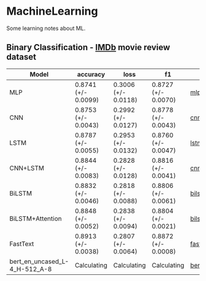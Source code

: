# MachineLearning
Some learning notes about ML.

## Binary Classification - [IMDb](https://ai.stanford.edu/~amaas/data/sentiment/) movie review dataset
| Model            | accuracy            | loss                | f1                  |Code|
| ---------------- | ------------------- | ------------------- | ------------------- |---|
|MLP|0.8741 (+/- 0.0099)|0.3006 (+/- 0.0118)|0.8727 (+/- 0.0070)|[mlp_binary_tf2.ipynb](Classification/binary/mlp_binary_tf2.ipynb)|
| CNN              | 0.8753 (+/- 0.0043) | 0.2992 (+/- 0.0127) | 0.8778 (+/- 0.0043) |[cnn_binary_tf2.ipynb](Classification/binary/cnn_binary_tf2.ipynb)|
| LSTM             | 0.8787 (+/- 0.0055) | 0.2953 (+/- 0.0132) | 0.8760 (+/- 0.0047) |[lstm_binary_tf2.ipynb](Classification/binary/lstm_binary_tf2.ipynb)|
| CNN+LSTM         | 0.8844 (+/- 0.0083) | 0.2828 (+/- 0.0128) | 0.8816 (+/- 0.0041) |[cnn_lstm_binary_tf2.ipynb](Classification/binary/cnn_lstm_binary_tf2.ipynb)|
| BiLSTM           | 0.8832 (+/- 0.0046) | 0.2818 (+/- 0.0088) | 0.8806 (+/- 0.0061) |[bilstm_binary_tf2.ipynb](Classification/binary/bilstm_binary_tf2.ipynb)|
| BiLSTM+Attention | 0.8848 (+/- 0.0052) | 0.2838 (+/- 0.0094) | 0.8804 (+/- 0.0021) |[bilstm_attention_binary_tf2.ipynb](Classification/binary/bilstm_attention_binary_tf2.ipynb)|
| FastText         | 0.8913 (+/- 0.0038) | 0.2807 (+/- 0.0064) | 0.8872 (+/- 0.0008) |[fasttext_binary_tf2.ipynb](Classification/binary/fasttext_binary_tf2.ipynb)|
| bert_en_uncased_L-4_H-512_A-8|Calculating|Calculating|Calculating|[bert_binary_tf2.ipynb](Classification/binary/bert_binary_tf2.ipynb)|
